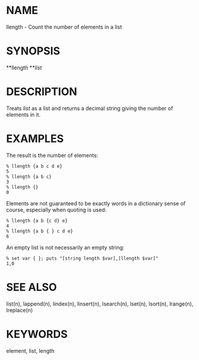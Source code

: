 # NAME

llength - Count the number of elements in a list

# SYNOPSIS

**llength ***list*

# DESCRIPTION

Treats *list* as a list and returns a decimal string giving the number
of elements in it.

# EXAMPLES

The result is the number of elements:

    % llength {a b c d e}
    5
    % llength {a b c}
    3
    % llength {}
    0

Elements are not guaranteed to be exactly words in a dictionary sense of
course, especially when quoting is used:

    % llength {a b {c d} e}
    4
    % llength {a b { } c d e}
    6

An empty list is not necessarily an empty string:

    % set var { }; puts "[string length $var],[llength $var]"
    1,0

# SEE ALSO

list(n), lappend(n), lindex(n), linsert(n), lsearch(n), lset(n),
lsort(n), lrange(n), lreplace(n)

# KEYWORDS

element, list, length

<!---
Copyright (c) 1993 The Regents of the University of California
Copyright (c) 1994-1996 Sun Microsystems, Inc
Copyright (c) 2001 Kevin B. Kenny <kennykb@acm.org>.  All rights reserved
-->

